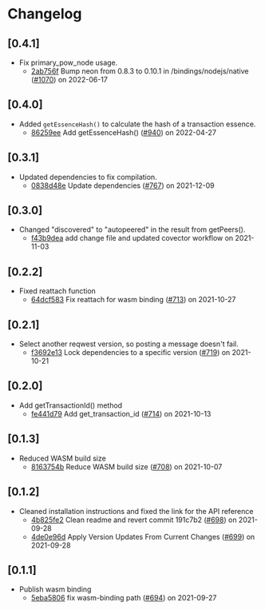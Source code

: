 # Changelog

## \[0.4.1]

- Fix primary_pow_node usage.
  - [2ab756f](https://github.com/iotaledger/iota.rs/commit/2ab756ffe884bda87cad0029077863389f8cdddb) Bump neon from 0.8.3 to 0.10.1 in /bindings/nodejs/native ([#1070](https://github.com/iotaledger/iota.rs/pull/1070)) on 2022-06-17

## \[0.4.0]

- Added `getEssenceHash()` to calculate the hash of a transaction essence.
  - [86259ee](https://github.com/iotaledger/iota.rs/commit/86259ee292a570cc9beb85db08aecc6153b28470) Add getEssenceHash() ([#940](https://github.com/iotaledger/iota.rs/pull/940)) on 2022-04-27

## \[0.3.1]

- Updated dependencies to fix compilation.
  - [0838d48e](https://github.com/iotaledger/iota.rs/commit/0838d48e4683ab8d10f685c444f4ed097cf76493) Update dependencies ([#767](https://github.com/iotaledger/iota.rs/pull/767)) on 2021-12-09

## \[0.3.0]

- Changed "discovered" to "autopeered" in the result from getPeers().
  - [f43b9dea](https://github.com/iotaledger/iota.rs/commit/f43b9deac867cc52bff92a6c400ff54cbd06add2) add change file and updated covector workflow on 2021-11-03

## \[0.2.2]

- Fixed reattach function
  - [64dcf583](https://github.com/iotaledger/iota.rs/commit/64dcf583fc53b2e6ad80103ee3aaf2485dfee51c) Fix reattach for wasm binding ([#713](https://github.com/iotaledger/iota.rs/pull/713)) on 2021-10-27

## \[0.2.1]

- Select another reqwest version, so posting a message doesn't fail.
  - [f3692e13](https://github.com/iotaledger/iota.rs/commit/f3692e1385aa5e45b61e6222f738415af0a264ba) Lock dependencies to a specific version ([#719](https://github.com/iotaledger/iota.rs/pull/719)) on 2021-10-21

## \[0.2.0]

- Add getTransactionId() method
  - [fe441d79](https://github.com/iotaledger/iota.rs/commit/fe441d791450ee77d10bfd842ff7e250c971dfca) Add get_transaction_id ([#714](https://github.com/iotaledger/iota.rs/pull/714)) on 2021-10-13

## \[0.1.3]

- Reduced WASM build size
  - [8163754b](https://github.com/iotaledger/iota.rs/commit/8163754be208c24471e45e66020b0cd333ecb0dc) Reduce WASM build size ([#708](https://github.com/iotaledger/iota.rs/pull/708)) on 2021-10-07

## \[0.1.2]

- Cleaned installation instructions and fixed the link for the API reference
  - [4b825fe2](https://github.com/iotaledger/iota.rs/commit/4b825fe271f3eb6fd07fd59d7087c144290b68e8) Clean readme and revert commit 191c7b2 ([#698](https://github.com/iotaledger/iota.rs/pull/698)) on 2021-09-28
  - [4de0e96d](https://github.com/iotaledger/iota.rs/commit/4de0e96dd399886c4de10b0846d429b3389755ab) Apply Version Updates From Current Changes ([#699](https://github.com/iotaledger/iota.rs/pull/699)) on 2021-09-28

## \[0.1.1]

- Publish wasm binding
  - [5eba5806](https://github.com/iotaledger/iota.rs/commit/5eba5806840d652f77aac5f1845c9e3801729b9f) fix wasm-binding path ([#694](https://github.com/iotaledger/iota.rs/pull/694)) on 2021-09-27
